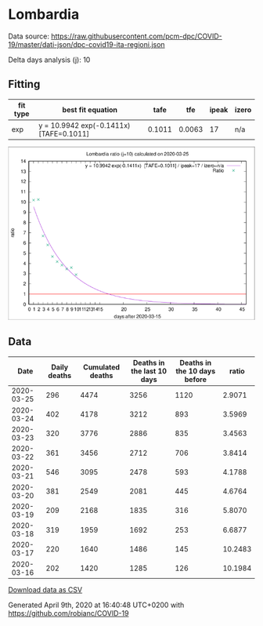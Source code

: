 # Lombardia

Data source: https://raw.githubusercontent.com/pcm-dpc/COVID-19/master/dati-json/dpc-covid19-ita-regioni.json

Delta days analysis (j): 10

## Fitting 
|fit type|best fit equation|tafe|tfe|ipeak|izero|
|-------|-----|--------|------|---|---|
|exp|y = 10.9942 exp(-0.1411x)  [TAFE=0.1011]|0.1011|0.0063|17|n/a|

![Plot](COVID-19_lombardia_j10_2020-03-25.png)

## Data
|Date|Daily deaths|Cumulated deaths|Deaths in the last 10 days|Deaths in the 10 days before|ratio|
|----|----------|-----------|-------|--------------------|-----|
|2020-03-25|296|4474|3256|1120|2.9071|
|2020-03-24|402|4178|3212|893|3.5969|
|2020-03-23|320|3776|2886|835|3.4563|
|2020-03-22|361|3456|2712|706|3.8414|
|2020-03-21|546|3095|2478|593|4.1788|
|2020-03-20|381|2549|2081|445|4.6764|
|2020-03-19|209|2168|1835|316|5.8070|
|2020-03-18|319|1959|1692|253|6.6877|
|2020-03-17|220|1640|1486|145|10.2483|
|2020-03-16|202|1420|1285|126|10.1984|

[Download data as CSV](COVID-19_lombardia_j10_2020-03-25.csv)

Generated April 9th, 2020 at 16:40:48 UTC+0200 with https://github.com/robianc/COVID-19
